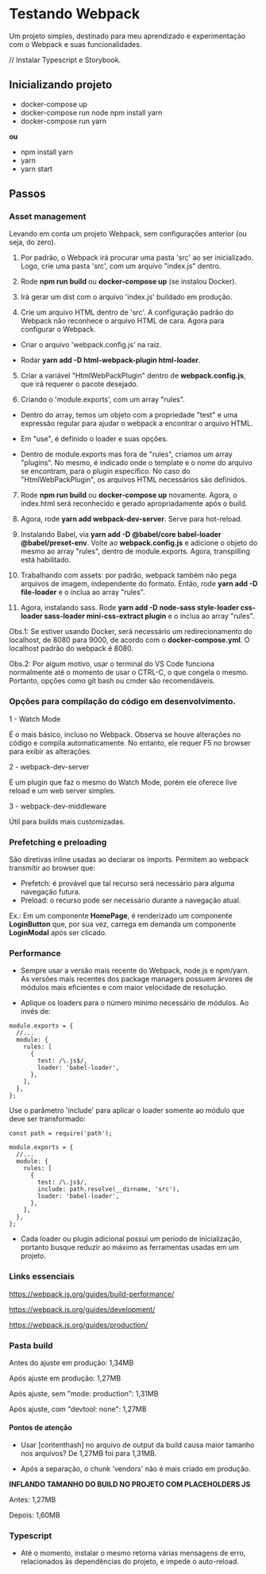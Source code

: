 # Testando Webpack

Um projeto simples, destinado para meu aprendizado e experimentação com o Webpack e suas funcionalidades.

// Instalar Typescript e Storybook.

## Inicializando projeto

- docker-compose up
- docker-compose run node npm install yarn
- docker-compose run yarn

**ou**

- npm install yarn
- yarn
- yarn start

## Passos

### Asset management

Levando em conta um projeto Webpack, sem configurações anterior (ou seja, do zero).

1) Por padrão, o Webpack irá procurar uma pasta 'src' ao ser inicializado. Logo, crie uma pasta 'src', com um arquivo "index.js" dentro.

2) Rode **npm run build** ou **docker-compose up** (se instalou Docker).

3) Irá gerar um dist com o arquivo 'index.js' buildado em produção.

4) Crie um arquivo HTML dentro de 'src'. A configuração padrão do Webpack não reconhece o arquivo HTML de cara. Agora para configurar o Webpack.

- Criar o arquivo 'webpack.config.js' na raiz.

- Rodar **yarn add -D html-webpack-plugin html-loader**.

5) Criar a variável "HtmlWebPackPlugin" dentro de **webpack.config.js**, que irá requerer o pacote desejado.

6) Criando o 'module.exports', com um array "rules".

- Dentro do array, temos um objeto com a propriedade "test" e uma expressão regular para ajudar o webpack a encontrar o arquivo HTML.

- Em "use", é definido o loader e suas opções.

- Dentro de module.exports mas fora de "rules", criamos um array "plugins". No mesmo, é indicado onde o template e o nome do arquivo se encontram, para o plugin específico.
No caso do "HtmlWebPackPlugin", os arquivos HTML necessários são definidos.

7) Rode **npm run build** ou **docker-compose up** novamente. Agora, o index.html será reconhecido e gerado apropriadamente após o build.

8) Agora, rode **yarn add webpack-dev-server**. Serve para hot-reload.

9) Instalando Babel, via **yarn add -D @babel/core babel-loader @babel/preset-env**. Volte ao **webpack.config.js** e 
adicione o objeto do mesmo ao array "rules", dentro de module.exports. Agora, transpilling está habilitado.

10) Trabalhando com assets: por padrão, webpack também não pega arquivos de imagem, independente do formato.
Então, rode **yarn add -D file-loader** e o inclua ao array "rules".

11) Agora, instalando sass. Rode **yarn add -D node-sass style-loader css-loader sass-loader mini-css-extract plugin** e o inclua ao array "rules".

Obs.1: Se estiver usando Docker, será necessário um redirecionamento do localhost, de 8080 para 9000, de acordo com o **docker-compose.yml**. O localhost padrão do webpack é 8080.

Obs.2: Por algum motivo, usar o terminal do VS Code funciona normalmente até o momento de usar o CTRL-C, o que congela o mesmo.
Portanto, opções como git bash ou cmder são recomendáveis.

### Opções para compilação do código em desenvolvimento.

1 - Watch Mode

É o mais básico, incluso no Webpack. Observa se houve alterações no código e compila automaticamente.
No entanto, ele requer F5 no browser para exibir as alterações.

2 - webpack-dev-server

É um plugin que faz o mesmo do Watch Mode, porém ele oferece live reload e um web server simples.

3 - webpack-dev-middleware

Útil para builds mais customizadas.

### Prefetching e preloading

São diretivas inline usadas ao declarar os imports. Permitem ao webpack transmitir ao browser que:

- Prefetch: é provável que tal recurso será necessário para alguma navegação futura.
- Preload: o recurso pode ser necessário durante a navegação atual.

Ex.: Em um componente **HomePage**, é renderizado um componente **LoginButton** que, por sua vez, carrega em
demanda um componente **LoginModal** após ser clicado.

### Performance

- Sempre usar a versão mais recente do Webpack, node.js e npm/yarn.
As versões mais recentes dos package managers possuem árvores de módulos mais eficientes e com
maior velocidade de resolução.

- Aplique os loaders para o número mínimo necessário de módulos. Ao invés de:

```
module.exports = {
  //...
  module: {
    rules: [
      {
        test: /\.js$/,
        loader: 'babel-loader',
      },
    ],
  },
};
```

Use o parâmetro 'include' para aplicar o loader somente ao módulo que deve ser transformado:

```
const path = require('path');

module.exports = {
  //...
  module: {
    rules: [
      {
        test: /\.js$/,
        include: path.resolve(__dirname, 'src'),
        loader: 'babel-loader',
      },
    ],
  },
};
```

- Cada loader ou plugin adicional possui um período de inicialização, portanto busque reduzir ao
máximo as ferramentas usadas em um projeto.

### Links essenciais

https://webpack.js.org/guides/build-performance/

https://webpack.js.org/guides/development/

https://webpack.js.org/guides/production/

### Pasta build

Antes do ajuste em produção:
1,34MB

Após ajuste em produção:
1,27MB

Após ajuste, sem "mode: production":
1,31MB

Após ajuste, com "devtool: none":
1,27MB

#### Pontos de atenção

- Usar [contenthash] no arquivo de output da build causa maior tamanho nos arquivos?
De 1,27MB foi para 1,31MB.

- Após a separação, o chunk 'vendors' não é mais criado em produção.

**INFLANDO TAMANHO DO BUILD NO PROJETO COM PLACEHOLDERS JS**

Antes: 1,27MB

Depois: 1,60MB

### Typescript

- Até o momento, instalar o mesmo retorna várias mensagens de erro, relacionados às dependências do projeto, e impede o auto-reload.
